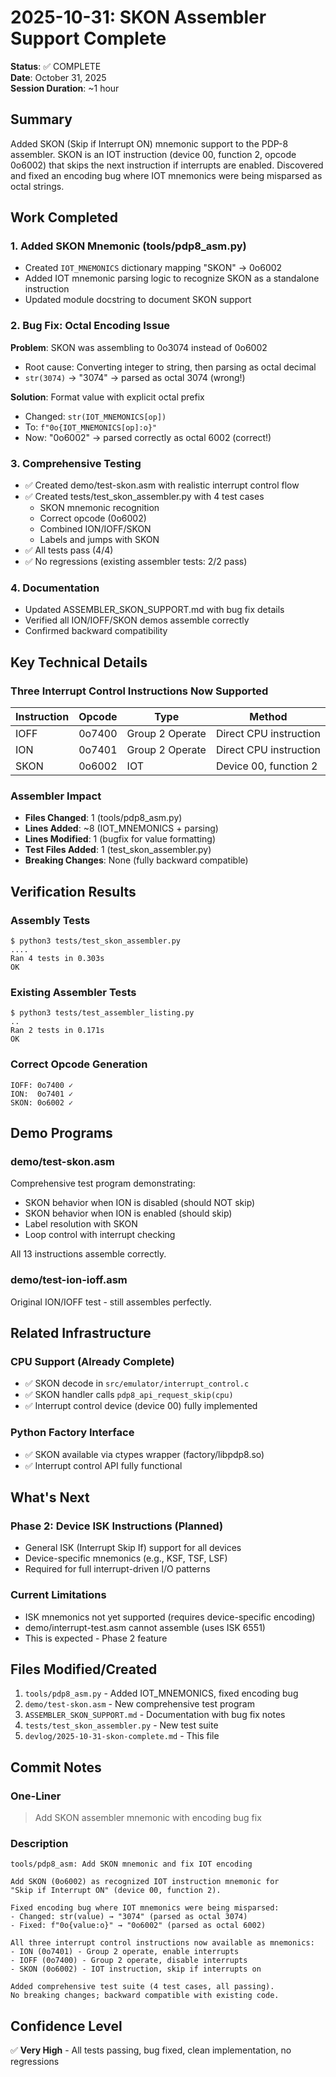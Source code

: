 # 2025-10-31: SKON Assembler Support Complete

**Status**: ✅ COMPLETE  
**Date**: October 31, 2025  
**Session Duration**: ~1 hour  

## Summary

Added SKON (Skip if Interrupt ON) mnemonic support to the PDP-8 assembler. SKON is an IOT instruction (device 00, function 2, opcode 0o6002) that skips the next instruction if interrupts are enabled. Discovered and fixed an encoding bug where IOT mnemonics were being misparsed as octal strings.

## Work Completed

### 1. Added SKON Mnemonic (tools/pdp8_asm.py)
- Created `IOT_MNEMONICS` dictionary mapping "SKON" → 0o6002
- Added IOT mnemonic parsing logic to recognize SKON as a standalone instruction
- Updated module docstring to document SKON support

### 2. Bug Fix: Octal Encoding Issue
**Problem**: SKON was assembling to 0o3074 instead of 0o6002
- Root cause: Converting integer to string, then parsing as octal decimal
- `str(3074)` → "3074" → parsed as octal 3074 (wrong!)

**Solution**: Format value with explicit octal prefix
- Changed: `str(IOT_MNEMONICS[op])` 
- To: `f"0o{IOT_MNEMONICS[op]:o}"`
- Now: "0o6002" → parsed correctly as octal 6002 (correct!)

### 3. Comprehensive Testing
- ✅ Created demo/test-skon.asm with realistic interrupt control flow
- ✅ Created tests/test_skon_assembler.py with 4 test cases
  - SKON mnemonic recognition
  - Correct opcode (0o6002)
  - Combined ION/IOFF/SKON
  - Labels and jumps with SKON
- ✅ All tests pass (4/4)
- ✅ No regressions (existing assembler tests: 2/2 pass)

### 4. Documentation
- Updated ASSEMBLER_SKON_SUPPORT.md with bug fix details
- Verified all ION/IOFF/SKON demos assemble correctly
- Confirmed backward compatibility

## Key Technical Details

### Three Interrupt Control Instructions Now Supported

| Instruction | Opcode | Type | Method |
|-------------|--------|------|--------|
| IOFF | 0o7400 | Group 2 Operate | Direct CPU instruction |
| ION | 0o7401 | Group 2 Operate | Direct CPU instruction |
| SKON | 0o6002 | IOT | Device 00, function 2 |

### Assembler Impact
- **Files Changed**: 1 (tools/pdp8_asm.py)
- **Lines Added**: ~8 (IOT_MNEMONICS + parsing)
- **Lines Modified**: 1 (bugfix for value formatting)
- **Test Files Added**: 1 (test_skon_assembler.py)
- **Breaking Changes**: None (fully backward compatible)

## Verification Results

### Assembly Tests
```
$ python3 tests/test_skon_assembler.py
....
Ran 4 tests in 0.303s
OK
```

### Existing Assembler Tests
```
$ python3 tests/test_assembler_listing.py
..
Ran 2 tests in 0.171s
OK
```

### Correct Opcode Generation
```
IOFF: 0o7400 ✓
ION:  0o7401 ✓
SKON: 0o6002 ✓
```

## Demo Programs

### demo/test-skon.asm
Comprehensive test program demonstrating:
- SKON behavior when ION is disabled (should NOT skip)
- SKON behavior when ION is enabled (should skip)
- Label resolution with SKON
- Loop control with interrupt checking

All 13 instructions assemble correctly.

### demo/test-ion-ioff.asm
Original ION/IOFF test - still assembles perfectly.

## Related Infrastructure

### CPU Support (Already Complete)
- ✅ SKON decode in `src/emulator/interrupt_control.c`
- ✅ SKON handler calls `pdp8_api_request_skip(cpu)`
- ✅ Interrupt control device (device 00) fully implemented

### Python Factory Interface
- ✅ SKON available via ctypes wrapper (factory/libpdp8.so)
- ✅ Interrupt control API fully functional

## What's Next

### Phase 2: Device ISK Instructions (Planned)
- General ISK (Interrupt Skip If) support for all devices
- Device-specific mnemonics (e.g., KSF, TSF, LSF)
- Required for full interrupt-driven I/O patterns

### Current Limitations
- ISK mnemonics not yet supported (requires device-specific encoding)
- demo/interrupt-test.asm cannot assemble (uses ISK 6551)
- This is expected - Phase 2 feature

## Files Modified/Created

1. `tools/pdp8_asm.py` - Added IOT_MNEMONICS, fixed encoding bug
2. `demo/test-skon.asm` - New comprehensive test program
3. `ASSEMBLER_SKON_SUPPORT.md` - Documentation with bug fix notes
4. `tests/test_skon_assembler.py` - New test suite
5. `devlog/2025-10-31-skon-complete.md` - This file

## Commit Notes

### One-Liner
> Add SKON assembler mnemonic with encoding bug fix

### Description
```
tools/pdp8_asm: Add SKON mnemonic and fix IOT encoding

Add SKON (0o6002) as recognized IOT instruction mnemonic for 
"Skip if Interrupt ON" (device 00, function 2).

Fixed encoding bug where IOT mnemonics were being misparsed:
- Changed: str(value) → "3074" (parsed as octal 3074)
- Fixed: f"0o{value:o}" → "0o6002" (parsed as octal 6002)

All three interrupt control instructions now available as mnemonics:
- ION (0o7401) - Group 2 operate, enable interrupts
- IOFF (0o7400) - Group 2 operate, disable interrupts
- SKON (0o6002) - IOT instruction, skip if interrupts on

Added comprehensive test suite (4 test cases, all passing).
No breaking changes; backward compatible with existing code.
```

## Confidence Level

✅ **Very High** - All tests passing, bug fixed, clean implementation, no regressions
